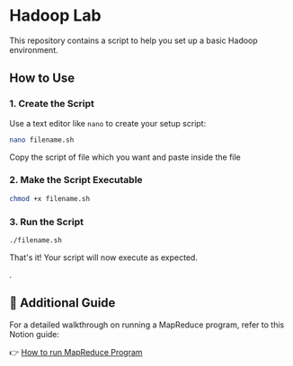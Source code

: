 # Hadoop Lab

This repository contains a script to help you set up a basic Hadoop environment.

## How to Use

### 1. Create the Script

Use a text editor like `nano` to create your setup script:

```bash
nano filename.sh
```

Copy the script of file which you want and paste inside the file


### 2. Make the Script Executable

```bash
chmod +x filename.sh
```

### 3. Run the Script

```bash
./filename.sh
```

That's it! Your script will now execute as expected.

.
## 📘 Additional Guide  
For a detailed walkthrough on running a MapReduce program, refer to this Notion guide:  

👉 [How to run MapReduce Program](https://navy-newt-18f.notion.site/How-to-run-MapReduce-Program-1907b90044258013a2d6de9bc2bcc252)
